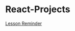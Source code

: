 # React-Projects

[Lesson Reminder](https://selimegeguney.github.io/React-Projects/lesson-tracker/)
